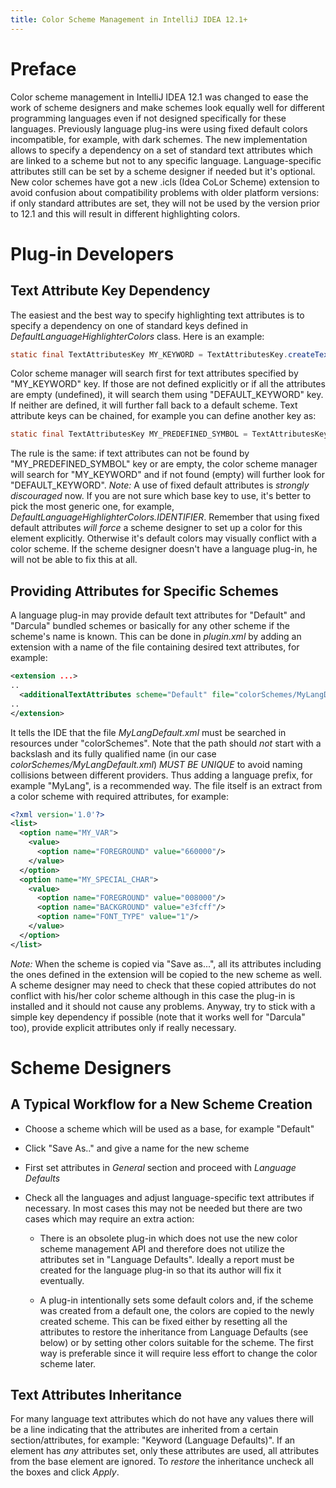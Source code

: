 ```yaml
---
title: Color Scheme Management in IntelliJ IDEA 12.1+
---
```


# Preface

Color scheme management in IntelliJ IDEA 12.1 was changed to ease the work of scheme designers and make schemes look equally well for different programming languages even if not designed specifically for these languages. Previously language plug-ins were using fixed default colors incompatible, for example, with dark schemes. The new implementation allows to specify a dependency on a set of standard text attributes which are linked to a scheme but not to any specific language. Language-specific attributes still can be set by a scheme designer if needed but it's optional. New color schemes have got a new .icls (Idea CoLor Scheme) extension to avoid confusion about compatibility problems with older platform versions:
if only standard attributes are set, they will not be used by the version prior to 12.1 and this will result in different highlighting colors.

# Plug-in Developers

## Text Attribute Key Dependency

The easiest and the best way to specify highlighting text attributes is to specify a dependency on one of standard keys defined in *DefaultLanguageHighlighterColors*  class.
Here is an example:

```java
static final TextAttributesKey MY_KEYWORD = TextAttributesKey.createTextAttributesKey("MY_KEYWORD", DefaultLanguageHighlighterColors.KEYWORD);
```

Color scheme manager will search first for text attributes specified by "MY_KEYWORD" key.
If those are not defined explicitly or if all the attributes are empty (undefined), it will search them using "DEFAULT_KEYWORD" key.
If neither are defined, it will further fall back to a default scheme.
Text attribute keys can be chained, for example you can define another key as:

```java
static final TextAttributesKey MY_PREDEFINED_SYMBOL = TextAttributesKey.createTextAttributesKey("MY_PREDEFINED_SYMBOL", MY_KEYWORD);
```

The rule is the same: if text attributes can not be found by "MY_PREDEFINED_SYMBOL" key or are empty, the color scheme manager will search for "MY_KEYWORD" and if not found (empty) will further look for "DEFAULT_KEYWORD".
*Note:*  A use of fixed default attributes is _strongly discouraged_ now.
If you are not sure which base key to use, it's better to pick the most generic one, for example, *DefaultLanguageHighlighterColors.IDENTIFIER*.
Remember that using fixed default attributes *will force*  a scheme designer to set up a color for this element explicitly.
Otherwise it's default colors may visually conflict with a color scheme.
If the scheme designer doesn't have a language plug-in, he will not be able to fix this at all.

## Providing Attributes for Specific Schemes

A language plug-in may provide default text attributes for "Default" and "Darcula" bundled schemes or basically for any other scheme if the scheme's name is known.
This can be done in *plugin.xml*  by adding an extension with a name of the file containing desired text attributes, for example:

```xml
<extension ...>
..
  <additionalTextAttributes scheme="Default" file="colorSchemes/MyLangDefault.xml"/>
..
</extension>
```

It tells the IDE that the file *MyLangDefault.xml*  must be searched in resources under "colorSchemes".
Note that the path should *not*  start with a backslash and its fully qualified name (in our case *colorSchemes/MyLangDefault.xml*) *MUST BE UNIQUE*  to avoid naming collisions between different providers.
Thus adding a language prefix, for example "MyLang", is a recommended way.
The file itself is an extract from a color scheme with required attributes, for example:

```xml
<?xml version='1.0'?>
<list>
  <option name="MY_VAR">
    <value>
      <option name="FOREGROUND" value="660000"/>
    </value>
  </option>
  <option name="MY_SPECIAL_CHAR">
    <value>
      <option name="FOREGROUND" value="008000"/>
      <option name="BACKGROUND" value="e3fcff"/>
      <option name="FONT_TYPE" value="1"/>
    </value>
  </option>
</list>
```

*Note:*  When the scheme is copied via "Save as...", all its attributes including the ones defined in the extension will be copied to the new scheme as well.
A scheme designer may need to check that these copied attributes do not conflict with his/her color scheme although in this case the plug-in is installed and it should not cause any problems.
Anyway, try to stick with a simple key dependency if possible (note that it works well for "Darcula" too), provide explicit attributes only if really necessary.

# Scheme Designers

## A Typical Workflow for a New Scheme Creation

*  Choose a scheme which will be used as a base, for example "Default"

*  Click "Save As.." and give a name for the new scheme

*  First set attributes in *General*  section and proceed with *Language Defaults*

*  Check all the languages and adjust language-specific text attributes if necessary.
In most cases this may not be needed but there are two cases which may require an extra action:

    *  There is an obsolete plug-in which does not use the new color scheme management API and therefore does not utilize the attributes set in "Language Defaults".
    Ideally a report must be created for the language plug-in so that its author will fix it eventually.

    *  A plug-in intentionally sets some default colors and, if the scheme was created from a default one, the colors are copied to the newly created scheme.
    This can be fixed either by resetting all the attributes to restore the inheritance from Language Defaults (see below) or by setting other colors suitable for the scheme.
    The first way is preferable since it will require less effort to change the color scheme later.

## Text Attributes Inheritance

For many language text attributes which do not have any values there will be a line indicating that the attributes are inherited from a certain section/attributes, for example: "Keyword (Language Defaults)".
If an element has *any*  attributes set, only these attributes are used, all attributes from the base element are ignored.
To *restore*  the inheritance uncheck all the boxes and click *Apply*.

